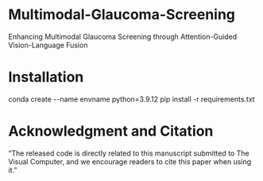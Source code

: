 # Multimodal-Glaucoma-Screening
Enhancing Multimodal Glaucoma Screening through Attention-Guided Vision-Language Fusion
# Installation
conda create --name envname python=3.9.12
pip install -r requirements.txt
# Acknowledgment and Citation
“The released code is directly related to this manuscript submitted to The Visual Computer, and we encourage readers to cite this paper when using it.”
